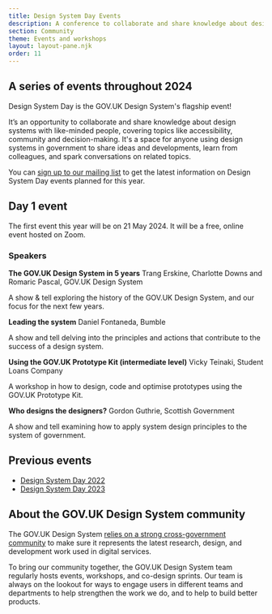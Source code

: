 ```yaml
---
title: Design System Day Events
description: A conference to collaborate and share knowledge about design systems with like-minded people.
section: Community
theme: Events and workshops
layout: layout-pane.njk
order: 11
---
```


<!--

Setting the following convention:
    /community/design-system-day/ always describes the upcoming event or the event in general
    /community/design-system-day-[year]/ is the archive page for an event which collects the videos, slides and notes for a particular conference

This means that hyperlinks to /community/design-system-day/ can always encourage ticket sales or mailing list subscriptions.

-->

## A series of events throughout 2024

Design System Day is the GOV.UK Design System's flagship event!

It’s an opportunity to collaborate and share knowledge about design systems with like-minded people, covering topics like accessibility, community and decision-making. It's a space for anyone using design systems in government to share ideas and developments, learn from colleagues, and spark conversations on related topics.

You can [sign up to our mailing list](https://mailchi.mp/707ce8dec373/get-updated-by-email-govuk-design-system) to get the latest information on Design System Day events planned for this year.

## Day 1 event

The first event this year will be on 21 May 2024. It will be a free, online event hosted on Zoom.

### Speakers

**The GOV.UK Design System in 5 years**
Trang Erskine, Charlotte Downs and Romaric Pascal, GOV.UK Design System

A show & tell exploring the history of the GOV.UK Design System, and our focus for the next few years.

**Leading the system**
Daniel Fontaneda, Bumble

A show and tell delving into the principles and actions that contribute to the success of a design system.

**Using the GOV.UK Prototype Kit (intermediate level)**
Vicky Teinaki, Student Loans Company

A workshop in how to design, code and optimise prototypes using the GOV.UK Prototype Kit.

**Who designs the designers?**
Gordon Guthrie, Scottish Government

A show and tell examining how to apply system design principles to the system of government.

## Previous events

- [Design System Day 2022](/community/design-system-day-2022)
- [Design System Day 2023](/community/design-system-day-2023)

## About the GOV.UK Design System community

The GOV.UK Design System [relies on a strong cross-government community](/community/) to make sure it represents the latest research, design, and development work used in digital services.

To bring our community together, the GOV.UK Design System team regularly hosts events, workshops, and co-design sprints. Our team is always on the lookout for ways to engage users in different teams and departments to help strengthen the work we do, and to help to build better products.
